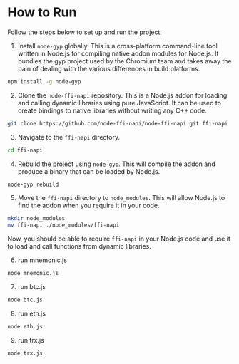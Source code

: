 # How to Run

Follow the steps below to set up and run the project:

1. Install `node-gyp` globally. This is a cross-platform command-line tool written in Node.js for compiling native addon
   modules for Node.js. It bundles the gyp project used by the Chromium team and takes away the pain of dealing with the
   various differences in build platforms.

```bash
npm install -g node-gyp
```

2. Clone the `node-ffi-napi` repository. This is a Node.js addon for loading and calling dynamic libraries using pure
   JavaScript. It can be used to create bindings to native libraries without writing any C++ code.

```bash
git clone https://github.com/node-ffi-napi/node-ffi-napi.git ffi-napi
```

3. Navigate to the `ffi-napi` directory.

```bash
cd ffi-napi
```

4. Rebuild the project using `node-gyp`. This will compile the addon and produce a binary that can be loaded by Node.js.

```bash
node-gyp rebuild
```

5. Move the `ffi-napi` directory to `node_modules`. This will allow Node.js to find the addon when you require it in
   your code.

```bash
mkdir node_modules
mv ffi-napi ./node_modules/ffi-napi
```

Now, you should be able to require `ffi-napi` in your Node.js code and use it to load and call functions from dynamic
libraries.

6. run mnemonic.js

```bash
node mnemonic.js
```

7. run btc.js

```bash
node btc.js
```

8. run eth.js

```bash
node eth.js
```

9. run trx.js

```bash
node trx.js
```
